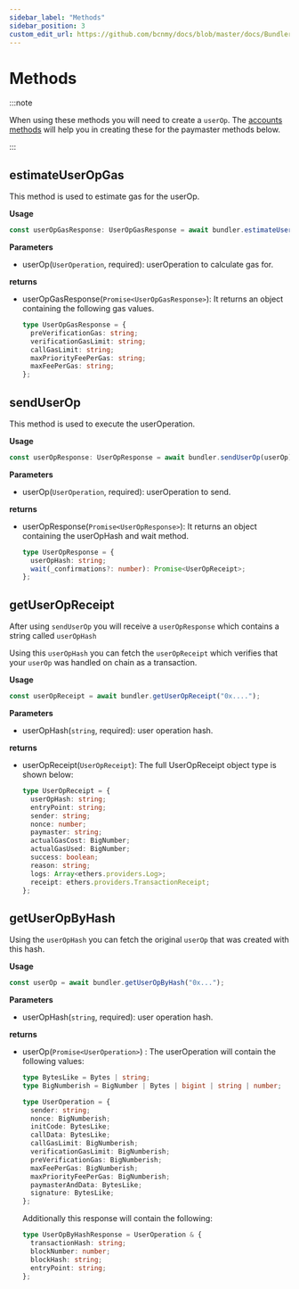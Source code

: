 ```yaml
---
sidebar_label: "Methods"
sidebar_position: 3
custom_edit_url: https://github.com/bcnmy/docs/blob/master/docs/Bundler/integration.mdx
---
```


# Methods

:::note

When using these methods you will need to create a `userOp`. The [accounts methods](/Account/methods) will help you in creating these for the paymaster methods below.

:::

## estimateUserOpGas
This method is used to estimate gas for the userOp.

**Usage**
```ts
const userOpGasResponse: UserOpGasResponse = await bundler.estimateUserOpGas(userOp);
```
**Parameters**

- userOp(`UserOperation`, required): userOperation to calculate gas for.

**returns**

- userOpGasResponse(`Promise<UserOpGasResponse>`): It returns an object containing the following gas values.

  ```ts
  type UserOpGasResponse = {
    preVerificationGas: string;
    verificationGasLimit: string;
    callGasLimit: string;
    maxPriorityFeePerGas: string;
    maxFeePerGas: string;
  };
  ```


## sendUserOp

This method is used to execute the userOperation.

**Usage**
```ts
const userOpResponse: UserOpResponse = await bundler.sendUserOp(userOp);
```
**Parameters**

- userOp(`UserOperation`, required): userOperation to send.

**returns**

- userOpResponse(`Promise<UserOpResponse>`): It returns an object containing the userOpHash and wait method.

  ```ts
  type UserOpResponse = {
    userOpHash: string;
    wait(_confirmations?: number): Promise<UserOpReceipt>;
  };
  ```

## getUserOpReceipt

After using `sendUserOp` you will receive a `userOpResponse` which contains a string called `userOpHash`

Using this `userOpHash` you can fetch the `userOpReceipt` which verifies that your `userOp` was handled on chain as a transaction.

**Usage**

```ts
const userOpReceipt = await bundler.getUserOpReceipt("0x....");
```

**Parameters**

- userOpHash(`string`, required): user operation hash.

**returns**

- userOpReceipt(`UserOpReceipt`): The full UserOpReceipt object type is shown below:

  ```ts
  type UserOpReceipt = {
    userOpHash: string;
    entryPoint: string;
    sender: string;
    nonce: number;
    paymaster: string;
    actualGasCost: BigNumber;
    actualGasUsed: BigNumber;
    success: boolean;
    reason: string;
    logs: Array<ethers.providers.Log>;
    receipt: ethers.providers.TransactionReceipt;
  };
  ```

## getUserOpByHash

Using the `userOpHash` you can fetch the original `userOp` that was created with this hash.

**Usage**

```ts
const userOp = await bundler.getUserOpByHash("0x...");
```

**Parameters**

- userOpHash(`string`, required): user operation hash.

**returns**
- userOp(`Promise<UserOperation>`) : The userOperation will contain the following values:

  ```ts
  type BytesLike = Bytes | string;
  type BigNumberish = BigNumber | Bytes | bigint | string | number;

  type UserOperation = {
    sender: string;
    nonce: BigNumberish;
    initCode: BytesLike;
    callData: BytesLike;
    callGasLimit: BigNumberish;
    verificationGasLimit: BigNumberish;
    preVerificationGas: BigNumberish;
    maxFeePerGas: BigNumberish;
    maxPriorityFeePerGas: BigNumberish;
    paymasterAndData: BytesLike;
    signature: BytesLike;
  };
  ```

  Additionally this response will contain the following:

  ```ts
  type UserOpByHashResponse = UserOperation & {
    transactionHash: string;
    blockNumber: number;
    blockHash: string;
    entryPoint: string;
  };
  ```
